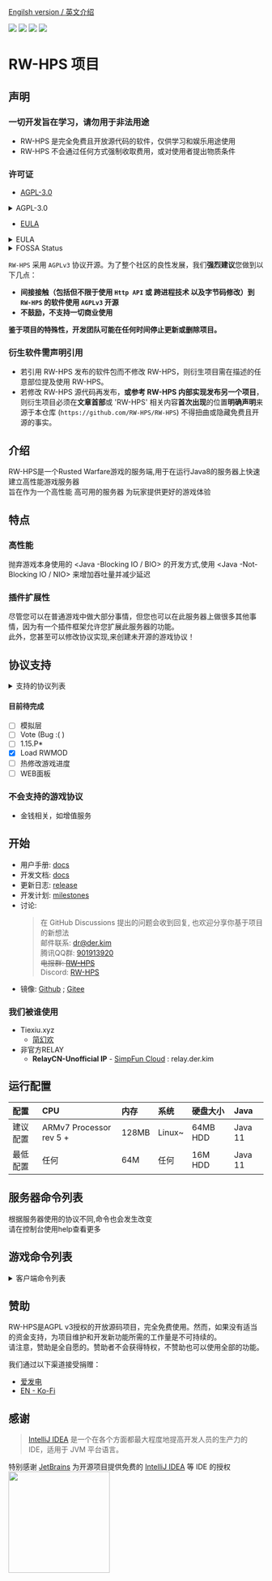 [Engilsh version / 英文介绍](README.md)

![](https://img.shields.io/github/stars/RW-HPS/RW-HPS.svg)
![](https://github.com/RW-HPS/RW-HPS/actions/workflows/gradle.yml/badge.svg?branch=master)
![](https://jitpack.io/v/RW-HPS/RW-HPS.svg)
![](https://app.fossa.com/api/projects/git%2Bgithub.com%2FRW-HPS%2FRW-HPS.svg?type=shield)

# RW-HPS 项目
## 声明
### 一切开发旨在学习，请勿用于非法用途
- RW-HPS 是完全免费且开放源代码的软件，仅供学习和娱乐用途使用
- RW-HPS 不会通过任何方式强制收取费用，或对使用者提出物质条件
### 许可证
- [AGPL-3.0](https://www.gnu.org/licenses/agpl-3.0.html)
<details>
  <summary>AGPL-3.0</summary>

```
Copyright (C) 2020-2022 RW-HPS Team and contributors.

This program is free software: you can redistribute it and/or modify
it under the terms of the GNU Affero General Public License as
published by the Free Software Foundation, either version 3 of the
License.

This program is distributed in the hope that it will be useful,
but WITHOUT ANY WARRANTY; without even the implied warranty of
MERCHANTABILITY or FITNESS FOR A PARTICULAR PURPOSE.  See the
GNU Affero General Public License for more details.

You should have received a copy of the GNU Affero General Public License
along with this program.  If not, see <http://www.gnu.org/licenses/>.
```
</details>


- [EULA](https://github.com/RW-HPS/RW-HPS/blob/master/Server/src/main/resources/eula/China.md)
<details>
  <summary>EULA</summary>

```
版权所有©2022 RW-HPS.Team <RW-HPS@der.kim>

允许在其遵守CC BY-NC-SA 4.0协议的同时，每个人复制和分发此许可证文档的逐字记录副本，且允许对其进行更改，但必须保留其版权信息与原作者。

请务必仔细阅读和理解通用用户协议书中规定的所有权利和限制。在使用前，您需要仔细阅读并决定接受或不接受本协议的条款。除非或直至您接受本协议的条款，否则本软件及其相关副本、相关程序代码或相关资源不得在您的任何终端上下载、安装或使用。

您一旦下载、使用本软件及其相关副本、相关程序代码或相关资源，即表示您同意接受本协议各项条款的约束。如您不同意本协议中的条款，您则应当立即删除本软件、附属资源及其相关源代码。

本软件权利只许可使用，而不出售。

本协议与GNU Affero通用公共许可证(即AGPL协议)共同作为本软件与您的协议，且本协议与AGPL协议的冲突部分均按照本协议约束。您必须同时同意并遵守本协议与AGPL协议，否则，您应立即卸载、删除本软件、附属资源及其相关源代码。
```
</details>

<details>
  <summary>FOSSA Status</summary>

[![FOSSA Status](https://app.fossa.com/api/projects/git%2Bgithub.com%2FRW-HPS%2FRW-HPS.svg?type=large)](https://app.fossa.com/projects/git%2Bgithub.com%2FRW-HPS%2FRW-HPS?ref=badge_large)
</details>

`RW-HPS` 采用 `AGPLv3` 协议开源。为了整个社区的良性发展，我们**强烈建议**您做到以下几点：
- **间接接触（包括但不限于使用 `Http API` 或 跨进程技术 以及字节码修改）到 `RW-HPS` 的软件使用 `AGPLv3` 开源**
- **不鼓励，不支持一切商业使用**

**鉴于项目的特殊性，开发团队可能在任何时间停止更新或删除项目。**

### 衍生软件需声明引用

- 若引用 RW-HPS 发布的软件包而不修改 RW-HPS，则衍生项目需在描述的任意部位提及使用 RW-HPS。
- 若修改 RW-HPS 源代码再发布，**或参考 RW-HPS 内部实现发布另一个项目**，则衍生项目必须在**文章首部**或 'RW-HPS' 相关内容**首次出现**的位置**明确声明**来源于本仓库 (`https://github.com/RW-HPS/RW-HPS`) 不得扭曲或隐藏免费且开源的事实。


## 介绍
RW-HPS是一个Rusted Warfare游戏的服务端,用于在运行Java8的服务器上快速建立高性能游戏服务器  
旨在作为一个高性能 高可用的服务器 为玩家提供更好的游戏体验

## 特点
### 高性能
抛弃游戏本身使用的 <Java -Blocking IO / BIO> 的开发方式,使用 <Java -Not-Blocking IO / NIO> 来增加吞吐量并减少延迟
### 插件扩展性
尽管您可以在普通游戏中做大部分事情，但您也可以在此服务器上做很多其他事情，因为有一个插件框架允许您扩展此服务器的功能。  
此外，您甚至可以修改协议实现,来创建未开源的游戏协议！

## 协议支持

<details>
  <summary>支持的协议列表</summary>  

**消息相关**
- 团队消息
- 群发消息
- 地图位置

**游戏相关**
- 基础的游戏
- 游戏重连
- 自定义地图
- 保存的游戏
- 正宗的Mods支持

**扩展功能**
- 加载插件
- 玩家跳转服务器
- 地图生成单位
- RELAY协议

**其他**
- BanPlayer
- BanRelayRoom
- 禁言

</details>

#### 目前待完成
- [ ] 模拟层
- [ ] Vote (Bug :( )
- [ ] 1.15.P*
- [x] Load RWMOD
- [ ] 热修改游戏进度
- [ ] WEB面板

### 不会支持的游戏协议
- 金钱相关，如增值服务


## 开始
- 用户手册: [docs](docs/zh/run/UserManual.md)
- 开发文档: [docs](docs/zh/README.md)
- 更新日志: [release](https://github.com/RW-HPS/RW-HPS/releases)
- 开发计划: [milestones](https://github.com/RW-HPS/RW-HPS/milestones)
- 讨论:
  > 在 GitHub Discussions 提出的问题会收到回复, 也欢迎分享你基于项目的新想法  
  > 邮件联系: dr@der.kim  
  > 腾讯QQ群: [901913920](https://qm.qq.com/cgi-bin/qm/qr?k=qhJ6ekYF9pD9jO6j8H2rZw8ePAVypoU0&jump_from=webapi)      
  > <del>电报群: [RW-HPS](https://t.me/RW_HPS) </del>  
  > Discord: [RW-HPS](https://discord.gg/VwwxJhVG64)
- 镜像:
  [Github](https://github.com/RW-HPS/RW-HPS) ;  [Gitee](https://gitee.com/derdct/RW-HPS)  

### 我们被谁使用
- Tiexiu.xyz
    - [简幻欢](https://sfe.simpfun.cn)  
- 非官方RELAY
    - **RelayCN-Unofficial IP** - [SimpFun Cloud](https://vps.tiexiu.xyz) : relay.der.kim

## 运行配置

| 配置 		| CPU                     | 内存 	| 系统 			 | 硬盘大小 	   | Java      |
|:--- 		|:------------------------|:---     |:-------|:---------|:---       |
| 建议配置 	| ARMv7 Processor rev 5 + | 128MB      | Linux~ | 64MB HDD | Java 11   |
| 最低配置 	| 任何                      | 64M      | 任何     | 16M HDD  | Java 11   |

## 服务器命令列表
根据服务器使用的协议不同,命令也会发生改变  
请在控制台使用help查看更多  

## 游戏命令列表
<details>
  <summary>客户端命令列表</summary>  

| 命令 			| 参数 												 | 信息 										 |
|:---           |:--- 												 |:--- 										 |
| help      |   | 获取帮助 									 |
这里的命令我建议自己在服务端测试 不多写  
抱歉 或许有更多的命令没有被加入 因为文档没有时间更新  
请在游戏使用.help查看更多
</details>

## 赞助
RW-HPS是AGPL v3授权的开放源码项目，完全免费使用。然而，如果没有适当的资金支持，为项目维护和开发新功能所需的工作量是不可持续的。  
请注意，赞助是全自愿的。赞助者不会获得特权，不赞助也可以使用全部的功能。

我们通过以下渠道接受捐赠：  
+ [爱发电](https://afdian.net/@derdct)
+ [EN - Ko-Fi](https://ko-fi.com/derdct)


## 感谢
> [IntelliJ IDEA](https://zh.wikipedia.org/zh-hans/IntelliJ_IDEA) 是一个在各个方面都最大程度地提高开发人员的生产力的 IDE，适用于 JVM 平台语言。

特别感谢 [JetBrains](https://www.jetbrains.com/?from=rw-hps) 为开源项目提供免费的 [IntelliJ IDEA](https://www.jetbrains.com/idea/?from=rw-hps) 等 IDE 的授权  
[<img src=".github/jetbrains-variant-3.png" width="200"/>](https://www.jetbrains.com/?from=rw-hps)
